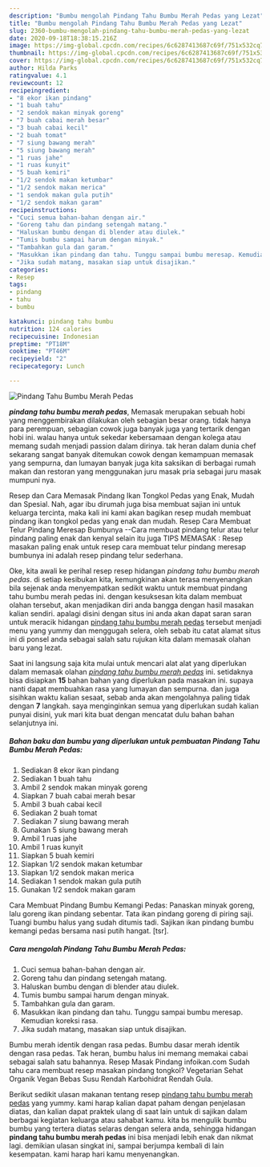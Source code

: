 ```yaml
---
description: "Bumbu mengolah Pindang Tahu Bumbu Merah Pedas yang Lezat"
title: "Bumbu mengolah Pindang Tahu Bumbu Merah Pedas yang Lezat"
slug: 2360-bumbu-mengolah-pindang-tahu-bumbu-merah-pedas-yang-lezat
date: 2020-09-18T18:38:15.216Z
image: https://img-global.cpcdn.com/recipes/6c6287413687c69f/751x532cq70/pindang-tahu-bumbu-merah-pedas-foto-resep-utama.jpg
thumbnail: https://img-global.cpcdn.com/recipes/6c6287413687c69f/751x532cq70/pindang-tahu-bumbu-merah-pedas-foto-resep-utama.jpg
cover: https://img-global.cpcdn.com/recipes/6c6287413687c69f/751x532cq70/pindang-tahu-bumbu-merah-pedas-foto-resep-utama.jpg
author: Hilda Parks
ratingvalue: 4.1
reviewcount: 12
recipeingredient:
- "8 ekor ikan pindang"
- "1 buah tahu"
- "2 sendok makan minyak goreng"
- "7 buah cabai merah besar"
- "3 buah cabai kecil"
- "2 buah tomat"
- "7 siung bawang merah"
- "5 siung bawang merah"
- "1 ruas jahe"
- "1 ruas kunyit"
- "5 buah kemiri"
- "1/2 sendok makan ketumbar"
- "1/2 sendok makan merica"
- "1 sendok makan gula putih"
- "1/2 sendok makan garam"
recipeinstructions:
- "Cuci semua bahan-bahan dengan air."
- "Goreng tahu dan pindang setengah matang."
- "Haluskan bumbu dengan di blender atau diulek."
- "Tumis bumbu sampai harum dengan minyak."
- "Tambahkan gula dan garam."
- "Masukkan ikan pindang dan tahu. Tunggu sampai bumbu meresap. Kemudian koreksi rasa."
- "Jika sudah matang, masakan siap untuk disajikan."
categories:
- Resep
tags:
- pindang
- tahu
- bumbu

katakunci: pindang tahu bumbu 
nutrition: 124 calories
recipecuisine: Indonesian
preptime: "PT18M"
cooktime: "PT46M"
recipeyield: "2"
recipecategory: Lunch

---
```



![Pindang Tahu Bumbu Merah Pedas](https://img-global.cpcdn.com/recipes/6c6287413687c69f/751x532cq70/pindang-tahu-bumbu-merah-pedas-foto-resep-utama.jpg)

<b><i>pindang tahu bumbu merah pedas</i></b>, Memasak merupakan sebuah hobi yang menggembirakan dilakukan oleh sebagian besar orang. tidak hanya para perempuan, sebagian cowok juga banyak juga yang tertarik dengan hobi ini. walau hanya untuk sekedar kebersamaan dengan kolega atau memang sudah menjadi passion dalam dirinya. tak heran dalam dunia chef sekarang sangat banyak ditemukan cowok dengan kemampuan memasak yang sempurna, dan lumayan banyak juga kita saksikan di berbagai rumah makan dan restoran yang menggunakan juru masak pria sebagai juru masak mumpuni nya.

Resep dan Cara Memasak Pindang Ikan Tongkol Pedas yang Enak, Mudah dan Spesial. Nah, agar ibu dirumah juga bisa membuat sajian ini untuk keluarga tercinta, maka kali ini kami akan bagikan resep mudah membuat pindang ikan tongkol pedas yang enak dan mudah. Resep Cara Membuat Telur Pindang Meresap Bumbunya --Cara membuat pindang telur atau telur pindang paling enak dan kenyal selain itu juga TIPS MEMASAK : Resep masakan paling enak untuk resep cara membuat telur pindang meresap bumbunya ini adalah resep pindang telur sederhana.

Oke, kita awali ke perihal resep resep hidangan <i>pindang tahu bumbu merah pedas</i>. di setiap kesibukan kita, kemungkinan akan terasa menyenangkan bila sejenak anda menyempatkan sedikit waktu untuk membuat pindang tahu bumbu merah pedas ini. dengan kesuksesan kita dalam membuat olahan tersebut, akan menjadikan diri anda bangga dengan hasil masakan kalian sendiri. apalagi disini dengan situs ini anda akan dapat saran saran untuk meracik hidangan <u>pindang tahu bumbu merah pedas</u> tersebut menjadi menu yang yummy dan menggugah selera, oleh sebab itu catat alamat situs ini di ponsel anda sebagai salah satu rujukan kita dalam memasak olahan baru yang lezat.


Saat ini langsung saja kita mulai untuk mencari alat alat yang diperlukan dalam memasak olahan <u><i>pindang tahu bumbu merah pedas</i></u> ini. setidaknya bisa disiapkan <b>15</b> bahan bahan yang diperlukan pada masakan ini. supaya nanti dapat membuahkan rasa yang lumayan dan sempurna. dan juga sisihkan waktu kalian sesaat, sebab anda akan mengolahnya paling tidak dengan <b>7</b> langkah. saya menginginkan semua yang diperlukan sudah kalian punyai disini, yuk mari kita buat dengan mencatat dulu bahan bahan selanjutnya ini.

<!--inarticleads1-->

##### Bahan baku dan bumbu yang diperlukan untuk pembuatan Pindang Tahu Bumbu Merah Pedas:

1. Sediakan 8 ekor ikan pindang
1. Sediakan 1 buah tahu
1. Ambil 2 sendok makan minyak goreng
1. Siapkan 7 buah cabai merah besar
1. Ambil 3 buah cabai kecil
1. Sediakan 2 buah tomat
1. Sediakan 7 siung bawang merah
1. Gunakan 5 siung bawang merah
1. Ambil 1 ruas jahe
1. Ambil 1 ruas kunyit
1. Siapkan 5 buah kemiri
1. Siapkan 1/2 sendok makan ketumbar
1. Siapkan 1/2 sendok makan merica
1. Sediakan 1 sendok makan gula putih
1. Gunakan 1/2 sendok makan garam


Cara Membuat Pindang Bumbu Kemangi Pedas: Panaskan minyak goreng, lalu goreng ikan pindang sebentar. Tata ikan pindang goreng di piring saji. Tuangi bumbu halus yang sudah ditumis tadi. Sajikan ikan pindang bumbu kemangi pedas bersama nasi putih hangat. [tsr]. 

<!--inarticleads2-->

##### Cara mengolah Pindang Tahu Bumbu Merah Pedas:

1. Cuci semua bahan-bahan dengan air.
1. Goreng tahu dan pindang setengah matang.
1. Haluskan bumbu dengan di blender atau diulek.
1. Tumis bumbu sampai harum dengan minyak.
1. Tambahkan gula dan garam.
1. Masukkan ikan pindang dan tahu. Tunggu sampai bumbu meresap. Kemudian koreksi rasa.
1. Jika sudah matang, masakan siap untuk disajikan.


Bumbu merah identik dengan rasa pedas. Bumbu dasar merah identik dengan rasa pedas. Tak heran, bumbu halus ini memang memakai cabai sebagai salah satu bahannya. Resep Masak Pindang infoikan.com Sudah tahu cara membuat resep masakan pindang tongkol? Vegetarian Sehat Organik Vegan Bebas Susu Rendah Karbohidrat Rendah Gula. 

Berikut sedikit ulasan makanan tentang resep <u>pindang tahu bumbu merah pedas</u> yang yummy. kami harap kalian dapat paham dengan penjelasan diatas, dan kalian dapat praktek ulang di saat lain untuk di sajikan dalam berbagai kegiatan keluarga atau sahabat kamu. kita bs mengulik bumbu bumbu yang tertera diatas selaras dengan selera anda, sehingga hidangan <b>pindang tahu bumbu merah pedas</b> ini bisa menjadi lebih enak dan nikmat lagi. demikian ulasan singkat ini, sampai berjumpa kembali di lain kesempatan. kami harap hari kamu menyenangkan.
